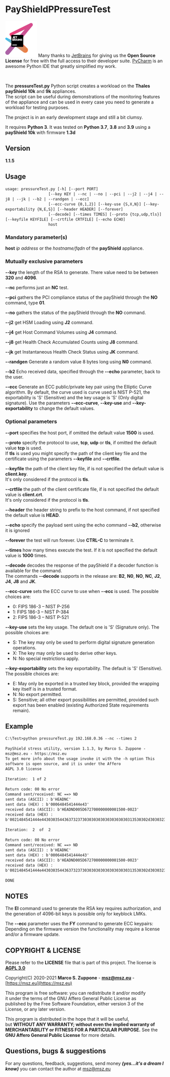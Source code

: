 # PayShieldPPressureTest

<a href="https://www.jetbrains.com/?from=PayshieldPPressureTest"><img src=images/jetbrains-variant-3.png width=100></a>
Many thanks to <a href="https://www.jetbrains.com/?from=PayshieldPPressureTest">JetBrains</a> for giving us the <b>Open
Source License</b> for free with the full access to their developer suite.
<a href="https://www.jetbrains.com/pycharm/?from=PayshieldPPressureTesPyCharm">PyCharm</a> is an awesome Python IDE that
greatly simplified my work.

&nbsp;

The **pressureTest.py** Python script creates a workload on the **Thales payShield 10k** and **9k** appliances.  
The script can be useful during demonstrations of the monitoring features of the appliance and can be used in every case
you need to generate a workload for testing purposes.

The project is in an early development stage and still a bit clumsy.

It requires **Python 3**. It was tested on **Python 3.7**, **3.8** and **3.9** using a **payShield 10k** with firmware **1.3d**

## Version

**1.1.5**

## Usage

    usage: pressureTest.py [-h] [--port PORT]
                       [--key KEY | --nc | --no | --pci | --j2 | --j4 | --j8 | --jk | --b2 | --randgen | --ecc]
                       [--ecc-curve {0,1,2}] [--key-use {S,X,N}] [--key-exportability {N,E,S}] [--header HEADER] [--forever]
                       [--decode] [--times TIMES] [--proto {tcp,udp,tls}] [--keyfile KEYFILE] [--crtfile CRTFILE] [--echo ECHO]
                       host

### Mandatory parameter(s)

**host** *ip address* or the *hostname/fqdn* of the **payShield** appliance.

### Mutually exclusive parameters

**--key** the length of the RSA to generate. There value need to be between **320** and **4096**.

**--nc** performs just an **NC** test. 

**--pci** gathers the PCI compliance status of the payShield through the **NO** command, type **01**. 

**--no** gathers the status of the payShield through the **NO** command. 

**--j2** get HSM Loading using **J2** command. 

**--j4** get Host Command Volumes using **J4** command. 

**--j8** get Health Check Accumulated Counts using **J8** command. 

**--jk** get Instantaneous Health Check Status using **JK** command. 

**--randgen** Generate a random value 8 bytes long using **N0** command.

**--b2** Echo received data, specified through the **--echo** parameter, back to the user.

**--ecc** Generate an ECC public/private key pair using the Elliptic Curve algorithm.
By default, the curve used is curve used is NIST P-521, the exportability is 'S' (Sensitive)
and the key usage is 'S' (Only digital signature).
Use the parameters **--ecc-curve**, **--key-use** and **--key-exportability** to change the default values. 

### Optional parameters

**--port** specifies the host port, if omitted the default value **1500** is used.

**--proto** specify the protocol to use, **tcp**, **udp** or **tls**, if omitted the default value **tcp**
is used.  
If **tls** is used you might specify the path of the client key file and the certificate using the parameters **--keyfile** and **--crtfile**.

**--keyfile** the path of the client key file, if is not specified the default value is **client.key**.  
It's only considered if the protocol is **tls**.

**--crtfile** the path of the client certificate file, if is not specified the default value is **client.crt**.  
It's only considered if the protocol is **tls**.

**--header** the header string to prefix to the host command, if not specified the default value is **HEAD**.

**--echo** specify the payload sent using the echo command **--b2**, otherwise it is ignored

**--forever** the test will run forever. Use **CTRL-C** to terminate it.

**--times** how many times execute the test. If it is not specified the default value is **1000** times.

**--decode** decodes the response of the payShield if a decoder function is available for the command.  
The commands **--decode** supports in the release are: **B2**, **N0**, **NO**, **NC**, **J2**, **J4**, **J8** and **JK**.

**--ecc-curve** sets the ECC curve to use when **--ecc** is used. The possible choices are:
 - 0: FIPS 186-3 – NIST P-256
 - 1: FIPS 186-3 – NIST P-384
 - 2: FIPS 186-3 – NIST P-521

**--key-use** sets the key usage. The default one is 'S' (Signature only).
The possible choices are:
 - S: The key may only be used to perform digital signature generation operations. 
 - X: The key may only be used to derive other keys. 
 - N: No special restrictions apply.

**--key-exportability** sets the key exportability. The default is 'S' (Sensitive). 
The possible choices are:
 - E: May only be exported in a trusted key block, provided the wrapping key itself is in a trusted format.
 - N: No export permitted.
 - S: Sensitive; all other export possibilities are permitted, provided such export has been enabled (existing Authorized State requirements remain).
 
## Example

    C:\Test>python pressureTest.py 192.168.0.36 --nc --times 2

    PayShield stress utility, version 1.1.3, by Marco S. Zuppone - msz@msz.eu - https://msz.eu
    To get more info about the usage invoke it with the -h option This software is open source, and it is under the Affero
    AGPL 3.0 license

    Iteration:  1 of 2

    Return code: 00 No error
    Command sent/received: NC ==> ND
    sent data (ASCII) : b'HEADNC'
    sent data (HEX) : b'0006484541444e43'
    received data (ASCII): b'HEADND005D672700000000001500-0023'
    received data (HEX) : b'0021484541444e44303035443637323730303030303030303030313530302d30303233'
    
    Iteration:  2  of  2
    
    Return code: 00 No error
    Command sent/received: NC ==> ND
    sent data (ASCII) : b'HEADNC'
    sent data (HEX) : b'0006484541444e43'
    received data (ASCII): b'HEADND005D672700000000001500-0023'
    received data (HEX) : b'0021484541444e44303035443637323730303030303030303030313530302d30303233'
    
    DONE

## NOTES

The **EI** command used to generate the RSA key requires authorization, and the generation of 4096-bit keys is possible only for keyblock LMKs.

The **--ecc** parameter uses the **FY** command to generate ECC keypairs: 
Depending on the firmware version the functionality may require a license and/or a firmware update.

## COPYRIGHT & LICENSE
  Please refer to the **LICENSE** file that is part of this project.
  The license is **[AGPL 3.0](https://www.gnu.org/licenses/agpl-3.0.en.html)**
  
  Copyright(C) 2020-2021  **Marco S. Zuppone** - **msz@msz.eu** - [https://msz.eu](https://msz.eu)

This program is free software: you can redistribute it and/or modify  
it under the terms of the GNU Affero General Public License as  
published by the Free Software Foundation, either version 3 of the  
License, or any later version.

This program is distributed in the hope that it will be useful,  
but **WITHOUT ANY WARRANTY; without even the implied warranty of  
MERCHANTABILITY or FITNESS FOR A PARTICULAR PURPOSE.** See the  
**GNU Affero General Public License** for more details.

## Questions, bugs & suggestions
For any questions, feedback, suggestions, send money ***(yes...it's a dream I know)*** you can contact the author at [msz@msz.eu](mailto:msz@msz.eu)
